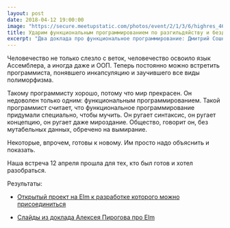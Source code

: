 ```yaml
---
layout: post
date: 2018-04-12 19:00:00
image: "https://secure.meetupstatic.com/photos/event/2/1/3/6/highres_469688502.jpeg"
title: Ударим функциональным программированием по разгильдяйству и бездорожью
excerpt: "Два доклада про функциональное программирование: Дмитрий Сошников про F#, Алексей Пирогов про Elm."
---
```


Человечество не только слезло с веток, человечество освоило язык Ассемблера, а иногда даже и ООП. Теперь постоянно можно встретить программиста, понявшего инкапсуляцию и заучившего все виды полиморфизма.

Такому программисту хорошо, потому что мир прекрасен. Он недоволен только одним: функциональным программированием. Такой программист считает, что функциональное программирование придумали специально, чтобы мучить. Он ругает синтаксис, он ругает концепцию, он ругает даже мироздание. Общество, говорит он, без мутабельных данных, обречено на вымирание.

Некоторые, впрочем, готовы к новому. Им просто надо объяснить и показать.

Наша встреча 12 апреля прошла для тех, кто был готов и хотел разобраться.

Результаты:

* [Открытый проект на Elm к разработке которого можно присоединиться](https://github.com/wunsh/docdog-engine/issues)

* [Слайды из доклада Алексея Пирогова про Elm](https://astynax.github.io/slides/elm-wtf.html)